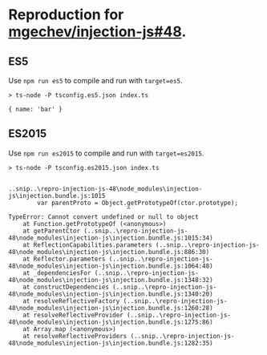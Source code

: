 # Reproduction for [mgechev/injection-js#48](https://github.com/mgechev/injection-js/issues/48).

## ES5

Use `npm run es5` to compile and run with `target=es5`.

```
> ts-node -P tsconfig.es5.json index.ts

{ name: 'bar' }
```

## ES2015

Use `npm run es2015` to compile and run with `target=es2015`.

```
> ts-node -P tsconfig.es2015.json index.ts


..snip..\repro-injection-js-48\node_modules\injection-js\injection.bundle.js:1015
        var parentProto = Object.getPrototypeOf(ctor.prototype);
                                 ^
TypeError: Cannot convert undefined or null to object
    at Function.getPrototypeOf (<anonymous>)
    at getParentCtor (..snip..\repro-injection-js-48\node_modules\injection-js\injection.bundle.js:1015:34)
    at ReflectionCapabilities.parameters (..snip..\repro-injection-js-48\node_modules\injection-js\injection.bundle.js:886:30)
    at Reflector.parameters (..snip..\repro-injection-js-48\node_modules\injection-js\injection.bundle.js:1064:48)
    at _dependenciesFor (..snip..\repro-injection-js-48\node_modules\injection-js\injection.bundle.js:1348:32)
    at constructDependencies (..snip..\repro-injection-js-48\node_modules\injection-js\injection.bundle.js:1340:20)
    at resolveReflectiveFactory (..snip..\repro-injection-js-48\node_modules\injection-js\injection.bundle.js:1260:28)
    at resolveReflectiveProvider (..snip..\repro-injection-js-48\node_modules\injection-js\injection.bundle.js:1275:86)
    at Array.map (<anonymous>)
    at resolveReflectiveProviders (..snip..\repro-injection-js-48\node_modules\injection-js\injection.bundle.js:1282:35)
```
